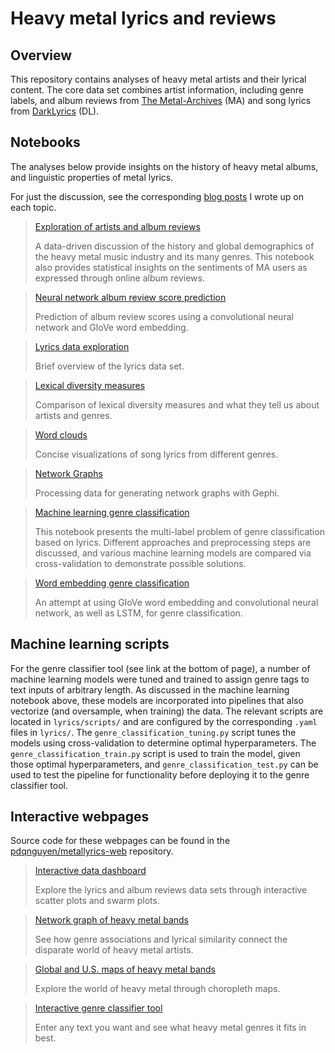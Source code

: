 # Heavy metal lyrics and reviews

## Overview

This repository contains analyses of heavy metal artists and their lyrical content.
The core data set combines artist information, including genre labels, and album reviews from
[The Metal-Archives](https://www.metal-archives.com) (MA) and song lyrics from [DarkLyrics](http://www.darklyrics.com)
(DL).

## Notebooks

The analyses below provide insights on the history of heavy metal albums, and linguistic properties of metal lyrics.

For just the discussion, see the corresponding
[blog posts](https://pdqnguyen.github.io/projects/heavy-metal-analysis.html) I wrote up on each topic.


> [Exploration of artists and album reviews](https://github.com/pdqnguyen/metallyrics/blob/master/reviews/reviews1.ipynb)
>
> A data-driven discussion of the history and global demographics of the heavy metal music industry and its many
> genres. This notebook also provides statistical insights on the sentiments of MA users as expressed through online
> album reviews.

> [Neural network album review score prediction](https://github.com/pdqnguyen/metallyrics/blob/master/reviews/reviews2.ipynb)
>
> Prediction of album review scores using a convolutional neural network and GloVe word embedding.

> [Lyrics data exploration](https://github.com/pdqnguyen/metallyrics/blob/master/lyrics/notebooks/lyrics-part-1-overview.ipynb)
> 
> Brief overview of the lyrics data set.

> [Lexical diversity measures](https://github.com/pdqnguyen/metallyrics/blob/master/lyrics/notebooks/lyrics-part-2-lexical-diversity.ipynb)
> 
> Comparison of lexical diversity measures and what they tell us about artists and genres.

> [Word clouds](https://github.com/pdqnguyen/metallyrics/blob/master/lyrics/notebooks/lyrics-part-3-word-clouds.ipynb)
> 
> Concise visualizations of song lyrics from different genres.

> [Network Graphs](https://github.com/pdqnguyen/metallyrics/blob/master/lyrics/notebooks/lyrics-part-4-network-graphs.ipynb)
> 
> Processing data for generating network graphs with Gephi.

> [Machine learning genre classification](https://github.com/pdqnguyen/metallyrics/blob/master/lyrics/notebooks/genre-classification-bag-of-words.ipynb)
> 
> This notebook presents the multi-label problem of genre classification based on lyrics. Different approaches
> and preprocessing steps are discussed, and various machine learning models are compared via cross-validation
> to demonstrate possible solutions.

> [Word embedding genre classification](https://github.com/pdqnguyen/metallyrics/blob/master/lyrics/notebooks/genre-classification-embedding.ipynb)
> 
> An attempt at using GloVe word embedding and convolutional neural network, as well as LSTM, for genre classification.

## Machine learning scripts

For the genre classifier tool (see link at the bottom of page), a number of machine learning models were tuned and
trained to assign genre tags to text inputs of arbitrary length. As discussed in the machine learning notebook above,
these models are incorporated into pipelines that also vectorize (and oversample, when training) the data. The
relevant scripts are located in `lyrics/scripts/` and are configured by the corresponding `.yaml` files in
`lyrics/`. The `genre_classification_tuning.py` script tunes the models using cross-validation to determine
optimal hyperparameters. The `genre_classification_train.py` script is used to train the model, given those optimal
hyperparameters, and `genre_classification_test.py` can be used to test the pipeline for functionality before
deploying it to the genre classifier tool.

## Interactive webpages

Source code for these webpages can be found in the [pdqnguyen/metallyrics-web](https://github.com/pdqnguyen/metallyrics-web) repository. 

> [Interactive data dashboard](https://metal-lyrics-feature-plots.herokuapp.com/)
> 
> Explore the lyrics and album reviews data sets through interactive scatter plots and swarm plots.

> [Network graph of heavy metal bands](https://metal-lyrics-network-graph.herokuapp.com/)
> 
> See how genre associations and lyrical similarity connect the disparate world of heavy metal artists.

> [Global and U.S. maps of heavy metal bands](https://metal-lyrics-maps.herokuapp.com/)
> 
> Explore the world of heavy metal through choropleth maps.

> [Interactive genre classifier tool](https://metal-lyrics-genre-classifier.herokuapp.com/)
> 
> Enter any text you want and see what heavy metal genres it fits in best.
